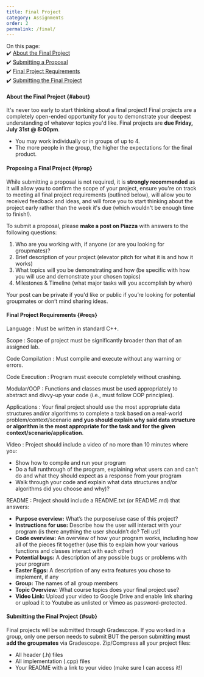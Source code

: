 ```yaml
---
title: Final Project
category: Assignments
order: 2
permalink: /final/
---
```


On this page:  
✔️ [About the Final Project](#about)  
✔️ [Submitting a Proposal](#prop)  
✔️ [Final Project Requirements](#reqs)  
✔️ [Submitting the Final Project](#sub)  

#### About the Final Project {#about}
It's never too early to start thinking about a final project! Final projects are a completely open-ended opportunity for you to demonstrate your deepest understanding of whatever topics you'd like. Final projects are **due Friday, July 31st @ 8:00pm**.

- You may work individually or in groups of up to 4.
- The more people in the group, the higher the expectations for the final product. 

#### Proposing a Final Project {#prop}
While submitting a proposal is not required, it is **strongly recommended** as it will allow you to confirm the scope of your project, ensure you're on track to meeting all final project requirements (outlined below), will allow you to received feedback and ideas, and will force you to start thinking about the project early rather than the week it's due (which wouldn't be enough time to finish!).

To submit a proposal, please **make a post on Piazza** with answers to the following questions:
1. Who are you working with, if anyone (or are you looking for groupmates)?
2. Brief description of your project (elevator pitch for what it is and how it works)
3. What topics will you be demonstrating and how (be specific with how you will use and demonstrate your chosen topics)
4. Milestones & Timeline (what major tasks will you accomplish by when)

Your post can be private if you'd like or public if you’re looking for potential groupmates or don’t mind sharing ideas.

#### Final Project Requirements {#reqs}

Language
: Must be written in standard C++. 

Scope
: Scope of project must be significantly broader than that of an assigned lab.

Code Compilation
: Must compile and execute without any warning or errors.

Code Execution
: Program must execute completely without crashing.

Modular/OOP
: Functions and classes must be used appropriately to abstract and divvy-up your code (i.e., must follow OOP principles).

Applications
: Your final project should use the most appropriate data structures and/or algorithms to complete a task based on a real-world problem/context/scenario **and yuo should explain why said data structure or algorithm is the most appropriate for the task and for the given context/scenario/application**.

Video
: Project should include a video of no more than 10 minutes where you:
- Show how to compile and run your program
- Do a full runthrough of the program, explaining what users can and can't do and what they should expect as a response from your program
- Walk through your code and explain what data structures and/or algorithms did you choose and why)?

README
: Project should include a README.txt (or README.md) that answers:
- **Purpose overview:** What’s the purpose/use case of this project?
- **Instructions for use:** Describe how the user will interact with your program (is there anything the user shouldn’t do? Tell us!)
- **Code overview:** An overview of how your program works, including how all of the pieces fit together (use this to explain how your various functions and classes interact with each other)
- **Potential bugs:** A description of any possible bugs or problems with your program
- **Easter Eggs:** A description of any extra features you chose to implement, if any
- **Group:** The names of all group members
- **Topic Overview:** What course topics does your final project use?
- **Video Link:** Upload your video to Google Drive and enable link sharing or upload it to Youtube as unlisted or Vimeo as password-protected.

#### Submitting the Final Project {#sub}
Final projects will be submitted through Gradescope. If you worked in a group, only one person needs to submit BUT the person submitting **must add the groupmates** via Gradescope. Zip/Compress all your project files:
- All header (.h) files
- All implementation (.cpp) files
- Your README with a link to your video (make sure I can access it!)